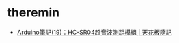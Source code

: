 theremin
========
- [Arduino筆記(19)：HC-SR04超音波測距模組 | 天花板隨記](https://atceiling.blogspot.com/2017/03/arduino_28.html)
